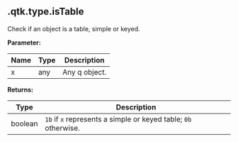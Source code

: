 

## .qtk.type.isTable

Check if an object is a table, simple or keyed.

**Parameter:**

|Name|Type|Description|
|---|---|---|
|x|any|Any q object.|

**Returns:**

|Type|Description|
|---|---|
|boolean|`1b` if `x` represents a simple or keyed table; `0b` otherwise.|
